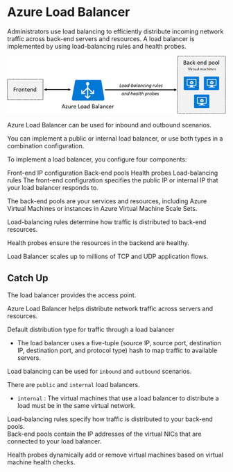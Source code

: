 # Azure Load Balancer

Administrators use load balancing to efficiently distribute incoming network traffic across back-end servers and resources. A load balancer is implemented by using load-balancing rules and health probes.

![Alt text](image-35.png)

Azure Load Balancer can be used for inbound and outbound scenarios.

You can implement a public or internal load balancer, or use both types in a combination configuration.

To implement a load balancer, you configure four components:

Front-end IP configuration
Back-end pools
Health probes
Load-balancing rules
The front-end configuration specifies the public IP or internal IP that your load balancer responds to.

The back-end pools are your services and resources, including Azure Virtual Machines or instances in Azure Virtual Machine Scale Sets.

Load-balancing rules determine how traffic is distributed to back-end resources.

Health probes ensure the resources in the backend are healthy.

Load Balancer scales up to millions of TCP and UDP application flows.


## Catch Up

The load balancer provides the access point.  

Azure Load Balancer helps distribute network traffic across servers and resources.  

Default distribution type for traffic through a load balancer
- The load balancer uses a five-tuple (source IP, source port, destination IP, destination port, and protocol type) hash to map traffic to available servers.

Load balancing can be used for `inbound` and `outbound` scenarios.

There are `public` and `internal` load balancers.
- `internal` : The virtual machines that use a load balancer to distribute a load must be in the same virtual network.

Load-balancing rules specify how traffic is distributed to your back-end pools.  
Back-end pools contain the IP addresses of the virtual NICs that are connected to your load balancer.  

Health probes dynamically add or remove virtual machines based on virtual machine health checks.